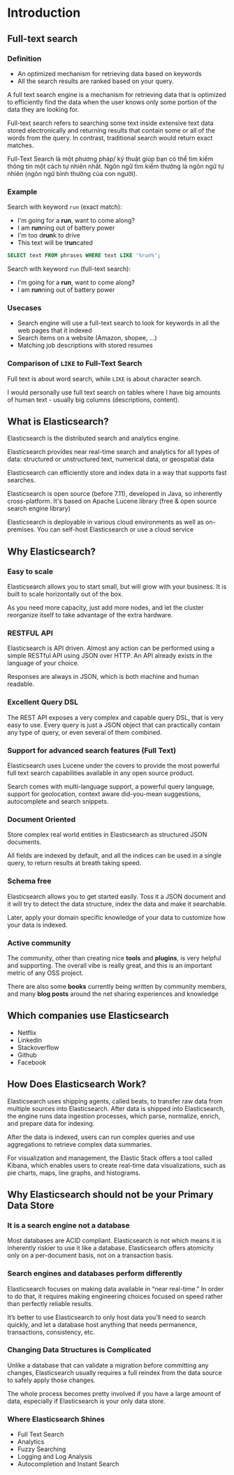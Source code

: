 # Introduction

## Full-text search

### Definition

- An optimized mechanism for retrieving data based on keywords
- All the search results are ranked based on your query.

A full text search engine is a mechanism for retrieving data that is optimized to efficiently find the data when the user knows only some portion of the data they are looking for.

Full-text search refers to searching some text inside extensive text data stored electronically and returning results that contain some or all of the words from the query. In contrast, traditional search would return exact matches.

Full-Text Search là một phương pháp/ kỹ thuật giúp bạn có thể tìm kiếm thông tin một cách tự nhiên nhất. Ngôn ngữ tìm kiếm thường là ngôn ngữ tự nhiên (ngôn ngữ bình thường của con người).

### Example

Search with keyword `run` (exact match):

- I'm going for a **run**, want to come along?
- I am **run**ning out of battery power
- I'm too d**run**k to drive
- This text will be t**run**cated

```sql
SELECT text FROM phrases WHERE text LIKE '%run%';
```

Search with keyword `run` (full-text search):

- I'm going for a **run**, want to come along?
- I am **run**ning out of battery power

### Usecases

- Search engine will use a full-text search to look for keywords in all the web pages that it indexed
- Search items on a website (Amazon, shopee, ...)
- Matching job descriptions with stored resumes

### Comparison of `LIKE` to Full-Text Search

Full text is about word search, while `LIKE` is about character search.

I would personally use full text search on tables where I have big amounts of human text - usually big columns (descriptions, content).


## What is Elasticsearch?

Elasticsearch is the distributed search and analytics engine.

Elasticsearch provides near real-time search and analytics for all types of data: structured or unstructured text, numerical data, or geospatial data

Elasticsearch can efficiently store and index data in a way that supports fast searches.

Elasticsearch is open source (before 7.11), developed in Java, so inherently cross-platform. It's based on Apache Lucene library (free & open source search engine library)

Elasticsearch is deployable in various cloud environments as well as on-premises. You can self-host Elasticsearch or use a cloud service

## Why Elasticsearch?

### Easy to scale

Elasticsearch allows you to start small, but will grow with your business. It is built to scale horizontally out of the box.

As you need more capacity, just add more nodes, and
let the cluster reorganize itself to take advantage of
the extra hardware.

### RESTFUL API

Elasticsearch is API driven. Almost any action can be performed using a simple RESTful API using JSON over HTTP. An API already exists in the language of your choice.

Responses are always in JSON, which is both machine and human readable.

### Excellent Query DSL

The REST API exposes a very complex and capable query DSL, that is very easy to use. Every query is just a JSON object that can practically contain any type of query, or even several of them combined.

### Support for advanced search features (Full Text)

Elasticsearch uses Lucene under the covers to provide the most powerful full text search capabilities available in any open source product.

Search comes with multi-language support, a powerful query language, support for geolocation, context aware did-you-mean suggestions, autocomplete and search snippets.

### Document Oriented

Store complex real world entities in Elasticsearch as structured JSON documents.

All fields are indexed by default, and all the indices can be
used in a single query, to return results at breath taking speed.

### Schema free

Elasticsearch allows you to get started easily. Toss it a JSON document and it will try to detect the data structure, index the data and make it searchable.

Later, apply your domain specific knowledge of your data to customize how your data is indexed.

### Active community

The community, other than creating nice **tools** and **plugins**, is very helpful and supporting. The overall vibe is really great, and this is an important metric of any OSS project.

There are also some **books** currently being written by community members, and many **blog posts** around the net sharing experiences and knowledge


## Which companies use Elasticsearch

- Netflix
- Linkedin
- Stackoverflow
- Github
- Facebook


## How Does Elasticsearch Work?

Elasticsearch uses shipping agents, called beats, to transfer raw data from multiple sources into Elasticsearch. After data is shipped into Elasticsearch, the engine runs data ingestion processes, which parse, normalize, enrich, and prepare data for indexing.

After the data is indexed, users can run complex queries and use aggregations to retrieve complex data summaries.

For visualization and management, the Elastic Stack offers a tool called Kibana, which enables users to create real-time data visualizations, such as pie charts, maps, line graphs, and histograms.


## Why Elasticsearch should not be your Primary Data Store

### It is a search engine not a database

Most databases are ACID compliant. Elasticsearch is not which means it is inherently riskier to use it like a database. Elasticsearch offers atomicity only on a per-document basis, not on a transaction basis.

### Search engines and databases perform differently

Elasticsearch focuses on making data available in “near real-time.” In order to do that, it requires making engineering choices focused on speed rather than perfectly reliable results.

It’s better to use Elasticsearch to only host data you’ll need to search quickly, and let a database host anything that needs permanence, transactions, consistency, etc.

### Changing Data Structures is Complicated

Unlike a database that can validate a migration before committing any changes, Elasticsearch usually requires a full reindex from the data source to safely apply those changes.

The whole process becomes pretty involved if you have a large amount of data, especially if Elasticsearch is your only data store.

### Where Elasticsearch Shines

- Full Text Search
- Analytics
- Fuzzy Searching
- Logging and Log Analysis
- Autocompletion and Instant Search

